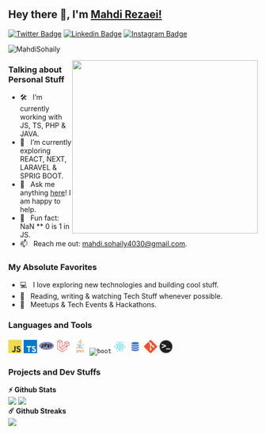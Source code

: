 ## Hey there 👋, I'm [Mahdi Rezaei!](https://github.com/MahdiSohaily)

[![Twitter Badge](https://img.shields.io/badge/-Twitter-00acee?style=flat-square&logo=Twitter&logoColor=white)](https://twitter.com/Mahdi_Rezaei_AF)
[![Linkedin Badge](https://img.shields.io/badge/-LinkedIn-0e76a8?style=flat-square&logo=Linkedin&logoColor=white)](https://www.linkedin.com/in/mahdi-rezaei-74705713b)
[![Instagram Badge](https://img.shields.io/badge/-Instagram-e4405f?style=flat-square&logo=Instagram&logoColor=white)](https://instagram.com/)

<p align="left"> <img src="https://komarev.com/ghpvc/?username=MahdiSohaily&label=Profile%20views&color=blueviolet&style=flat" alt="MahdiSohaily" /> </p>

<img align="right" height="350" width="375" alt="" src="[https://64.media.tumblr.com/52d707ec600162594e1ea34ec1a8da70/tumblr_nkln8rQA7Q1shpedgo1_540.gif](https://cdn.dribbble.com/users/461802/screenshots/4753031/media/4711ad8d0ba0dcd367061aa7841f8107.gif)" />

### Talking about Personal Stuff

- 🛠 &nbsp; I’m currently working with JS, TS, PHP & JAVA.
- 🚀 &nbsp; I’m currently exploring REACT, NEXT, LARAVEL & SPRIG BOOT.
- 💬 &nbsp; Ask me anything [here](https://github.com/MahdiSohaily/MahdiSohaily/issues/1)! I am happy to help.
- 👾 &nbsp; Fun fact: NaN ** 0 is 1 in JS.
- 📫 &nbsp; Reach me out: <mahdi.sohaily4030@gmail.com>.

### My Absolute Favorites

- 💻 &nbsp; I love exploring new technologies and building cool stuff.
- 📰 &nbsp; Reading, writing & watching Tech Stuff whenever possible.
- 🍕 &nbsp; Meetups & Tech Events & Hackathons.

### Languages and Tools

<code><img height="27" src="https://raw.githubusercontent.com/github/explore/80688e429a7d4ef2fca1e82350fe8e3517d3494d/topics/javascript/javascript.png" alt="javascript"></code>
<code><img height="27" src="https://raw.githubusercontent.com/github/explore/80688e429a7d4ef2fca1e82350fe8e3517d3494d/topics/typescript/typescript.png" alt="typescript"></code>
<code><img height="30" src="https://raw.githubusercontent.com/github/explore/80688e429a7d4ef2fca1e82350fe8e3517d3494d/topics/php/php.png" alt="php"></code>
<code><img height="30" src="https://raw.githubusercontent.com/github/explore/80688e429a7d4ef2fca1e82350fe8e3517d3494d/topics/laravel/laravel.png" alt="laravel"></code>
<code><img height="30" src="https://raw.githubusercontent.com/github/explore/80688e429a7d4ef2fca1e82350fe8e3517d3494d/topics/java/java.png" alt="java"></code>
<code><img height="30" src="https://spring.io/img/logos/spring-initializr.svg" alt="boot"></code>
<code><img height="27" src="https://raw.githubusercontent.com/github/explore/80688e429a7d4ef2fca1e82350fe8e3517d3494d/topics/react/react.png" alt="react"></code>
<code><img height="27" src="https://raw.githubusercontent.com/github/explore/80688e429a7d4ef2fca1e82350fe8e3517d3494d/topics/sql/sql.png" alt="sql"></code>
<code><img height="27" src="https://raw.githubusercontent.com/devicons/devicon/master/icons/git/git-original.svg" alt="git"></code>
<code><img height="27" src="https://raw.githubusercontent.com/github/explore/80688e429a7d4ef2fca1e82350fe8e3517d3494d/topics/terminal/terminal.png" alt="terminal"></code>

### Projects and Dev Stuffs

<div>
 <b>⚡ Github Stats</b>
  <br />
  <img height="180em" src="https://github-readme-stats.vercel.app/api?username=MahdiSohaily&show_icons=true&theme=onedark" />
  <img height="180em" src="https://github-readme-streak-stats.herokuapp.com/?user=MahdiSohaily&&show_icons=true&theme=onedark"/>
</div>

<div>
 <b>☄️ Github Streaks</b>
<br />
<img height="180em" src="https://github-readme-stats.vercel.app/api/top-langs/?username=MahdiSohaily&layout=compact&show_icons=true&theme=onedark" />
</div>
